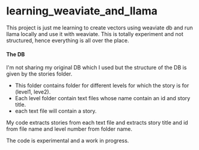 # learning_weaviate_and_llama
This project is just me learning to create vectors using weaviate db and run llama locally and use it with weaviate. This is totally experiment and not structured, hence everything is all over the place.
#### The DB
I'm not sharing my original DB which I used but the structure of the DB is given by the stories folder. 
- This folder contains folder for different levels for which the story is for (level1, leve2).
- Each level folder contain text files whose name contain an id and story title.
- each text file will contain a story.

My code extracts stories from each text file and extracts story title and id from file name and level number from folder name.

The code is experimental and a work in progress.